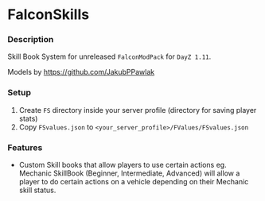 # FalconSkills

### Description
Skill Book System for unreleased `FalconModPack` for `DayZ 1.11`.

Models by https://github.com/JakubPPawlak

### Setup
1. Create `FS` directory inside your server profile (directory for saving player stats)
2. Copy `FSvalues.json` to `<your_server_profile>/FValues/FSvalues.json`

### Features
- Custom Skill books that allow players to use certain actions eg. Mechanic SkillBook (Beginner, Intermediate, Advanced) will allow a player to do certain actions on a vehicle depending on their Mechanic skill status.
